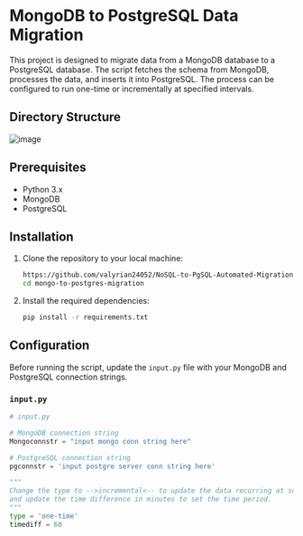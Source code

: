 # MongoDB to PostgreSQL Data Migration

This project is designed to migrate data from a MongoDB database to a PostgreSQL database. The script fetches the schema from MongoDB, processes the data, and inserts it into PostgreSQL. The process can be configured to run one-time or incrementally at specified intervals.
## Directory Structure
![image](https://github.com/user-attachments/assets/89c0fb6a-5af9-4a8c-8625-87ab8426e195)

## Prerequisites

- Python 3.x
- MongoDB
- PostgreSQL

## Installation

1. Clone the repository to your local machine:
    ```bash
    https://github.com/valyrian24052/NoSQL-to-PgSQL-Automated-Migration.git
    cd mongo-to-postgres-migration
    ```

2. Install the required dependencies:
    ```bash
    pip install -r requirements.txt
    ```

## Configuration

Before running the script, update the `input.py` file with your MongoDB and PostgreSQL connection strings.

### `input.py`

```python
# input.py

# MongoDB connection string
Mongoconnstr = "input mongo conn string here"

# PostgreSQL connection string
pgconnstr = 'input postgre server conn string here'

"""
Change the type to -->incremental<-- to update the data recurring at some time,
and update the time difference in minutes to set the time period.
"""
type = 'one-time'
timediff = 60
